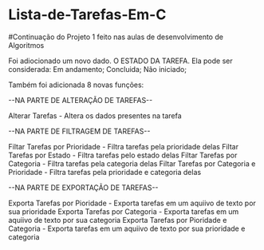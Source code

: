 # Lista-de-Tarefas-Em-C
#Continuação do Projeto 1 feito nas aulas de desenvolvimento de Algoritmos

Foi adiocionado um novo dado. O ESTADO DA TAREFA.
Ela pode ser considerada:
Em andamento;
Concluida;
Não iniciado;

Também foi adicionada 8 novas funções:

--NA PARTE DE ALTERAÇÃO DE TAREFAS--

Alterar Tarefas - Altera os dados presentes na tarefa

--NA PARTE DE FILTRAGEM DE TAREFAS--

Filtar Tarefas por Prioridade - Filtra tarefas pela prioridade delas
Filtar Tarefas por Estado - Filtra tarefas pelo estado delas
Filtar Tarefas por Categoria - Filtra tarefas pela categoria delas
Filtar Tarefas por Categoria e Prioridade - Filtra tarefas pela prioridade e categoria delas

--NA PARTE DE EXPORTAÇÃO DE TAREFAS--

Exporta Tarefas por Pioridade - Exporta tarefas em um aquiivo de texto por sua prioridade
Exporta Tarefas por Categoria - Exporta tarefas em um aquiivo de texto por sua categoria
Exporta Tarefas por Pioridade e Categoria - Exporta tarefas em um aquiivo de texto por sua prioridade e categoria
